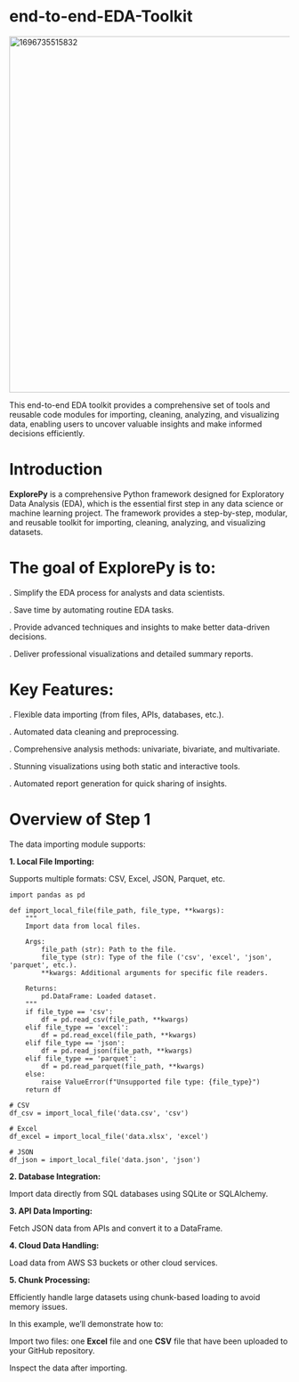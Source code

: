 # end-to-end-EDA-Toolkit

<img width="640" alt="1696735515832" src="https://github.com/user-attachments/assets/9e6c335e-626a-48ef-83de-0346b9cccf7c" />

This end-to-end EDA toolkit provides a comprehensive set of tools and reusable code modules for importing, cleaning, analyzing, and visualizing data, enabling users to uncover valuable insights and make informed decisions efficiently.



# Introduction
**ExplorePy** is a comprehensive Python framework designed for Exploratory Data Analysis (EDA), which is the essential first step in any data science or machine learning project. The framework provides a step-by-step, modular, and reusable toolkit for importing, cleaning, analyzing, and visualizing datasets.


# The goal of ExplorePy is to:

. Simplify the EDA process for analysts and data scientists.

. Save time by automating routine EDA tasks.

. Provide advanced techniques and insights to make better data-driven decisions.

. Deliver professional visualizations and detailed summary reports.



# Key Features:

. Flexible data importing (from files, APIs, databases, etc.).

. Automated data cleaning and preprocessing.

. Comprehensive analysis methods: univariate, bivariate, and multivariate.

. Stunning visualizations using both static and interactive tools.

. Automated report generation for quick sharing of insights.


# Overview of Step 1

The data importing module supports:

**1. Local File Importing:**
   
Supports multiple formats: CSV, Excel, JSON, Parquet, etc.

```
import pandas as pd

def import_local_file(file_path, file_type, **kwargs):
    """
    Import data from local files.
    
    Args:
        file_path (str): Path to the file.
        file_type (str): Type of the file ('csv', 'excel', 'json', 'parquet', etc.).
        **kwargs: Additional arguments for specific file readers.
        
    Returns:
        pd.DataFrame: Loaded dataset.
    """
    if file_type == 'csv':
        df = pd.read_csv(file_path, **kwargs)
    elif file_type == 'excel':
        df = pd.read_excel(file_path, **kwargs)
    elif file_type == 'json':
        df = pd.read_json(file_path, **kwargs)
    elif file_type == 'parquet':
        df = pd.read_parquet(file_path, **kwargs)
    else:
        raise ValueError(f"Unsupported file type: {file_type}")
    return df

# CSV
df_csv = import_local_file('data.csv', 'csv')

# Excel
df_excel = import_local_file('data.xlsx', 'excel')

# JSON
df_json = import_local_file('data.json', 'json')
  ```

 

**2. Database Integration:**
   
Import data directly from SQL databases using SQLite or SQLAlchemy.
 

**3. API Data Importing:**
   
Fetch JSON data from APIs and convert it to a DataFrame.
 

**4. Cloud Data Handling:**
   
Load data from AWS S3 buckets or other cloud services.
 

**5. Chunk Processing:**
   
Efficiently handle large datasets using chunk-based loading to avoid memory issues.
 

In this example, we’ll demonstrate how to:

Import two files: one **Excel** file and one **CSV** file that have been uploaded to your GitHub repository.

Inspect the data after importing.



